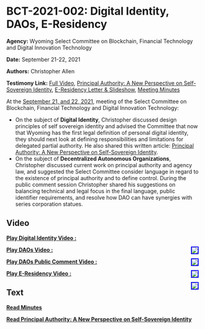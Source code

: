 # BCT-2021-002: Digital Identity, DAOs, E-Residency

**Agency:** Wyoming Select Committee on Blockchain, Financial Technology and Digital Innovation Technology

**Date:** September 21-22, 2021

**Authors:** Christopher Allen

**Testimony Link:** [Full Video](https://www.youtube.com/watch?v=ONOK0-YL4GQ), [Principal Authority: A New Perspective on Self-Sovereign Identity](https://wyoleg.gov/InterimCommittee/2021/S19-2021092117-02DigitalIDpresentation.pdf), [E-Residency Letter & Slideshow](https://wyoleg.gov/InterimCommittee/2021/S19-2021092109-01E-Residency.pdf), [Meeting Minutes](https://www.wyoleg.gov/Committees/2021/S19)

At the [September 21, and 22, 2021](https://www.wyoleg.gov/Committees/2021/S19), meeting of the Select Committee on Blockchain, Financial Technology and Digital Innovation Technology:
* On the subject of **Digital Identity**, Christopher discussed design principles of self sovereign identity and advised the Committee that now that Wyoming has the first legal definition of  personal digital identity, they should next look at defining responsibilities and limitations for delegated partial authority. He also shared this written article: [Principal Authority: A New Perspective on Self-Sovereign Identity](https://wyoleg.gov/InterimCommittee/2021/S19-2021092117-02DigitalIDpresentation.pdf). 
* On the subject of **Decentralized Autonomous Organizations**, Christopher discussed current work on principal authority and agency law, and suggested the Select Committee consider language in regard to the existence of principal authority and to define control. During the public comment session Christopher shared his suggestions on balancing technical and legal focus in the final language, public identifier requirements, and resolve how DAO can have synergies with series corporation statues.

## Video

<a href="https://www.youtube.com/watch?v=ONOK0-YL4GQ&t=4860s"><b>Play Digital Identity Video :</b></a>

<a href="https://www.youtube.com/watch?v=ONOK0-YL4GQ&t=4860s"><img src="https://img.youtube.com/vi/ONOK0-YL4GQ/hqdefault.jpg" style="float: right; border: 2px solid blue"></a>

<a href="https://www.youtube.com/watch?v=ONOK0-YL4GQ&t=11900s"><b>Play DAOs Video :</b></a>

<a href="https://www.youtube.com/watch?v=ONOK0-YL4GQ&t=11900s"><img src="https://img.youtube.com/vi/ONOK0-YL4GQ/hqdefault.jpg" style="float: right; border: 2px solid blue"></a>

<a href="https://www.youtube.com/watch?v=ONOK0-YL4GQ&t=60s"><b>Play DAOs Public Comment Video :</b></a>

<a href="https://www.youtube.com/watch?v=ONOK0-YL4GQ&t=60s"><img src="https://img.youtube.com/vi/ONOK0-YL4GQ/hqdefault.jpg" style="float: right; border: 2px solid blue"></a>

<a href="https://www.youtube.com/watch?v=ONOK0-YL4GQ&t=11060s"><b>Play E-Residency Video :</b></a>

<a href="https://www.youtube.com/watch?v=ONOK0-YL4GQ&t=11060s"><img src="https://img.youtube.com/vi/ONOK0-YL4GQ/hqdefault.jpg" style="float: right; border: 2px solid blue"></a>

## Text

<a href="https://wyoleg.gov/InterimCommittee/2021/S19-20210921MeetingMinutes.pdf"><b>Read Minutes</b></a>

[**Read Principal Authority: A New Perspective on Self-Sovereign Identity**](https://wyoleg.gov/InterimCommittee/2021/S19-2021092117-02DigitalIDpresentation.pdf)
